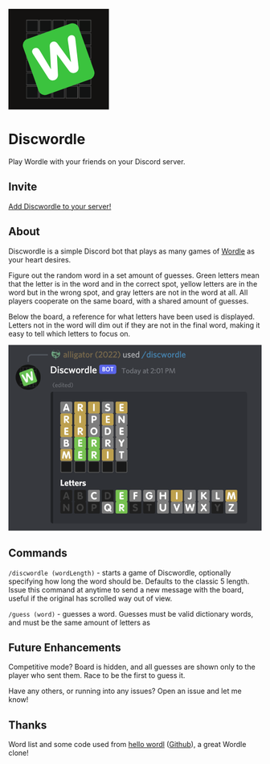 ![Logo](logo-sm.png)

# Discwordle
Play Wordle with your friends on your Discord server.

## Invite
[Add Discwordle to your server!](https://discord.com/api/oauth2/authorize?client_id=929196686243397672&permissions=264192&scope=bot%20applications.commands)

## About
Discwordle is a simple Discord bot that plays as many games of [Wordle](https://www.powerlanguage.co.uk/wordle/) as your heart desires.

Figure out the random word in a set amount of guesses. Green letters mean that the letter is in the word and in the correct spot, yellow letters are in the word but in the wrong spot, and gray letters are not in the word at all. All players cooperate on the same board, with a shared amount of guesses.

Below the board, a reference for what letters have been used is displayed. Letters not in the word will dim out if they are not in the final word, making it easy to tell which letters to focus on.

![Screenshot](screenshot.png)

## Commands

`/discwordle (wordLength)` - starts a game of Discwordle, optionally specifying how long the word should be. Defaults to the classic 5 length. Issue this command at anytime to send a new message with the board, useful if the original has scrolled way out of view.

`/guess (word)` - guesses a word. Guesses must be valid dictionary words, and must be the same amount of letters as 

## Future Enhancements

Competitive mode? Board is hidden, and all guesses are shown only to the player who sent them. Race to be the first to guess it.

Have any others, or running into any issues? Open an issue and let me know!

## Thanks

Word list and some code used from [hello wordl](http://foldr.moe/hello-wordl/) ([Github](https://github.com/lynn/hello-wordl)), a great Wordle clone!